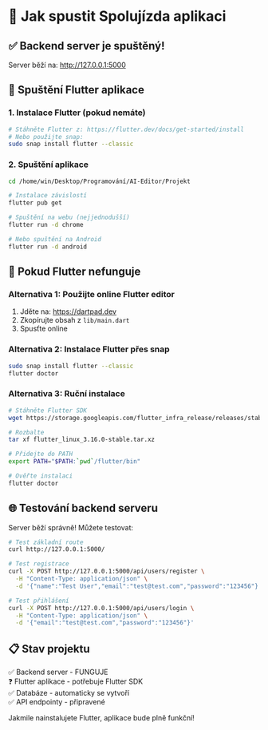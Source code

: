 # 🚀 Jak spustit Spolujízda aplikaci

## ✅ Backend server je spuštěný!
Server běží na: http://127.0.0.1:5000

## 📱 Spuštění Flutter aplikace

### 1. Instalace Flutter (pokud nemáte)
```bash
# Stáhněte Flutter z: https://flutter.dev/docs/get-started/install
# Nebo použijte snap:
sudo snap install flutter --classic
```

### 2. Spuštění aplikace
```bash
cd /home/win/Desktop/Programování/AI-Editor/Projekt

# Instalace závislostí
flutter pub get

# Spuštění na webu (nejjednodušší)
flutter run -d chrome

# Nebo spuštění na Android
flutter run -d android
```

## 🔧 Pokud Flutter nefunguje

### Alternativa 1: Použijte online Flutter editor
1. Jděte na: https://dartpad.dev
2. Zkopírujte obsah z `lib/main.dart`
3. Spusťte online

### Alternativa 2: Instalace Flutter přes snap
```bash
sudo snap install flutter --classic
flutter doctor
```

### Alternativa 3: Ruční instalace
```bash
# Stáhněte Flutter SDK
wget https://storage.googleapis.com/flutter_infra_release/releases/stable/linux/flutter_linux_3.16.0-stable.tar.xz

# Rozbalte
tar xf flutter_linux_3.16.0-stable.tar.xz

# Přidejte do PATH
export PATH="$PATH:`pwd`/flutter/bin"

# Ověřte instalaci
flutter doctor
```

## 🌐 Testování backend serveru

Server běží správně! Můžete testovat:

```bash
# Test základní route
curl http://127.0.0.1:5000/

# Test registrace
curl -X POST http://127.0.0.1:5000/api/users/register \
  -H "Content-Type: application/json" \
  -d '{"name":"Test User","email":"test@test.com","password":"123456"}'

# Test přihlášení
curl -X POST http://127.0.0.1:5000/api/users/login \
  -H "Content-Type: application/json" \
  -d '{"email":"test@test.com","password":"123456"}'
```

## 📋 Stav projektu

✅ Backend server - FUNGUJE  
❓ Flutter aplikace - potřebuje Flutter SDK  
✅ Databáze - automaticky se vytvoří  
✅ API endpointy - připravené  

Jakmile nainstalujete Flutter, aplikace bude plně funkční!